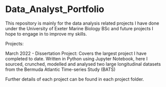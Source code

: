 # Data_Analyst_Portfolio
This repository is mainly for the data analysis related projects I have done under the University of Exeter Marine Biology BSc and future projects I hope to engage in to improve my skills.

Projects:

March 2022 - Dissertation Project: Covers the largest project I have completed to date. Written in Python using Jupyter Notebook, here I sourced, crunched, modelled and analysed two large longitudinal datasets from the Bermuda Atlantic Time-series Study (BATS)


Further details of each project can be found in each project folder.
